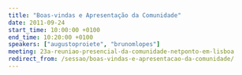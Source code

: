 ```yaml
---
title: "Boas-vindas e Apresentação da Comunidade"
date: 2011-09-24
start_time: 10:00:00 +0100
end_time: 10:20:00 +0100
speakers: ["augustoproiete", "brunomlopes"]
meeting: 23a-reuniao-presencial-da-comunidade-netponto-em-lisboa
redirect_from: /sessao/boas-vindas-e-apresentacao-da-comunidade/
---
```

